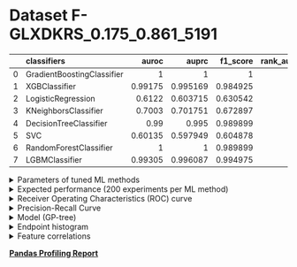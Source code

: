 # Dataset F-GLXDKRS_0.175_0.861_5191

|    | classifiers                |   auroc |    auprc |   f1_score |   rank_auroc |   rank_auprc |   rank_f1 |
|---:|:---------------------------|--------:|---------:|-----------:|-------------:|-------------:|----------:|
|  0 | GradientBoostingClassifier | 1       | 1        |   1        |            1 |            1 |         1 |
|  1 | XGBClassifier              | 0.99175 | 0.995169 |   0.984925 |            4 |            4 |         5 |
|  2 | LogisticRegression         | 0.6122  | 0.603715 |   0.630542 |            7 |            7 |         7 |
|  3 | KNeighborsClassifier       | 0.7003  | 0.701751 |   0.672897 |            6 |            6 |         6 |
|  4 | DecisionTreeClassifier     | 0.99    | 0.995    |   0.989899 |            5 |            4 |         3 |
|  5 | SVC                        | 0.60135 | 0.597949 |   0.604878 |            8 |            8 |         8 |
|  6 | RandomForestClassifier     | 1       | 1        |   0.989899 |            1 |            1 |         3 |
|  7 | LGBMClassifier             | 0.99305 | 0.996087 |   0.994975 |            3 |            3 |         2 |


<details>
<summary>Parameters of tuned ML methods</summary>


```
GradientBoostingClassifier(ccp_alpha=0.0, criterion='friedman_mse', init=None,
                           learning_rate=0.8421388500418374, loss='deviance',
                           max_depth=8, max_features=None, max_leaf_nodes=None,
                           min_impurity_decrease=0.0, min_impurity_split=None,
                           min_samples_leaf=2, min_samples_split=2,
                           min_weight_fraction_leaf=0.0, n_estimators=100,
                           n_iter_no_change=10, presort='deprecated',
                           random_state=5191, subsample=1.0, tol=1e-07,
                           validation_fraction=0.09, verbose=0,
                           warm_start=False)
XGBClassifier(alpha=4.187996657395839e-05, base_score=0.5, booster='dart',
              colsample_bylevel=1, colsample_bynode=1, colsample_bytree=1,
              eta=0.004365134454140454, eval_metric='logloss',
              gamma=0.30000000000000004, gpu_id=-1, importance_type='gain',
              interaction_constraints=None, learning_rate=0.00436513452,
              max_delta_step=0, max_depth=6, min_child_weight=1, missing=nan,
              monotone_constraints=None, n_estimators=15, n_jobs=0,
              num_parallel_tree=1, objective='binary:logistic',
              random_state=5191, reg_alpha=4.18799682e-05,
              reg_lambda=0.001530984580446695, scale_pos_weight=1, subsample=1,
              tree_method=None, validate_parameters=False, verbosity=None)
LogisticRegression(C=0.019323335326773414, class_weight=None, dual=False,
                   fit_intercept=True, intercept_scaling=1, l1_ratio=None,
                   max_iter=100, multi_class='auto', n_jobs=None, penalty='l1',
                   random_state=5191, solver='liblinear', tol=0.0001, verbose=0,
                   warm_start=False)
KNeighborsClassifier(algorithm='auto', leaf_size=30, metric='minkowski',
                     metric_params=None, n_jobs=None, n_neighbors=14, p=1,
                     weights='distance')
DecisionTreeClassifier(ccp_alpha=0.0, class_weight=None, criterion='entropy',
                       max_depth=6, max_features=None, max_leaf_nodes=None,
                       min_impurity_decrease=0.0, min_impurity_split=None,
                       min_samples_leaf=1, min_samples_split=15,
                       min_weight_fraction_leaf=0.0, presort='deprecated',
                       random_state=5191, splitter='best')
SVC(C=52992.18589250249, break_ties=False, cache_size=200, class_weight=None,
    coef0=4.800000000000001, decision_function_shape='ovr', degree=4,
    gamma='scale', kernel='linear', max_iter=-1, probability=True,
    random_state=5191, shrinking=True, tol=7.061727669639546e-05,
    verbose=False)
RandomForestClassifier(bootstrap=True, ccp_alpha=0.0, class_weight=None,
                       criterion='entropy', max_depth=10, max_features=None,
                       max_leaf_nodes=None, max_samples=None,
                       min_impurity_decrease=0.0, min_impurity_split=None,
                       min_samples_leaf=1, min_samples_split=2,
                       min_weight_fraction_leaf=0.0, n_estimators=65,
                       n_jobs=None, oob_score=False, random_state=5191,
                       verbose=0, warm_start=False)
LGBMClassifier(boosting_type='dart', class_weight=None, colsample_bytree=1.0,
               importance_type='split', learning_rate=0.1, max_depth=7,
               metric='binary_logloss', min_child_samples=20,
               min_child_weight=0.001, min_split_gain=0.0, n_estimators=59,
               n_jobs=-1, num_leaves=6, objective='binary', random_state=5191,
               reg_alpha=0.0, reg_lambda=0.0, silent=True, subsample=1.0,
               subsample_for_bin=200000, subsample_freq=0)
```

</details>

<details>
<summary>Expected performance (200 experiments per ML method)</summary>
<img src='F-GLXDKRS_0.175_0.861_5191-box.svg' width=40% />
</details>

<details>
<summary>Receiver Operating Characteristics (ROC) curve</summary>
<img src='F-GLXDKRS_0.175_0.861_5191-roc.svg' width=40% />
</details>

<details>
<summary>Precision-Recall Curve</summary>
<img src='F-GLXDKRS_0.175_0.861_5191-prc.svg' width=40% />
</details>

<details>
<summary>Model (GP-tree)</summary>
<img src='F-GLXDKRS_0.175_0.861_5191-model.svg' height=10% />
</details>

<details>
<summary>Endpoint histogram</summary>
<img src='F-GLXDKRS_0.175_0.861_5191-endpoint.svg' width=40% />
</details>

<details>
<summary>Feature correlations</summary>
<img src='F-GLXDKRS_0.175_0.861_5191-corr.svg' width=40% />
</details>

[**Pandas Profiling Report**](https://github.io/athril/digen-test/docs/profile/F-GLXDKRS_0.175_0.861_5191.html)